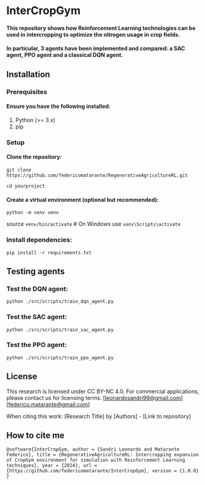 # InterCropGym

#### This repository shows how Reinforcement Learning technologies can be used in intercropping to optimize the nitrogen usage in crop fields.
#### In particular, 3 agents have been implemented and compared: a SAC agent, PPO agent and a classical DQN agent.
## Installation
### Prerequisites
#### Ensure you have the following installed:
1. Python (>= 3.x)
2. pip
### Setup
#### Clone the repository:
`git clone https://github.com/federicomatarante/RegenerativeAgricoltureRL.git`

`cd yourproject`
#### Create a virtual environment (optional but recommended):
`python -m venv venv`

source `venv/bin/activate`  # On Windows use `venv\Scripts\activate`
### Install dependencies:
`pip install -r requirements.txt`
## Testing agents
### Test the DQN agent:
`python ./src/scripts/train_dqn_agent.py`
### Test the SAC agent:
`python ./src/scripts/train_sac_agent.py`
### Test the PPO agent:
`python ./src/scripts/train_ppo_agent.py`

## License

This research is licensed under CC BY-NC 4.0. For commercial applications, please contact us for licensing terms.
[leonardosandri99@gmail.com] [federico.matarante@gmail.com]

When citing this work:
[Research Title] by [Authors] - [Link to repository]

## How to cite me
`@software{InterCropGym,
   author = {Sandri Leonardo and Matarante Federico},
   title = {RegenerativeAgricoltureRL: Intercropping expansion of CropGym environment for simulation with Reinforcement Learning techniques},
   year = {2024},
   url = {https://github.com/federicomatarante/InterCropGym},
   version = {1.0.0}
}`
